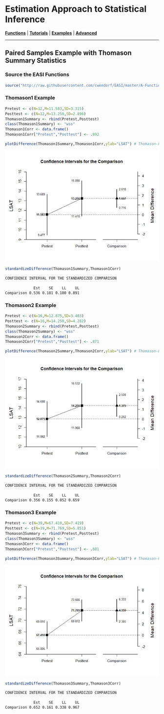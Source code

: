# Estimation Approach to Statistical Inference

[**Functions**](../../A-Functions) | 
[**Tutorials**](../../B-Tutorials) | 
[**Examples**](../../C-Examples) | 
[**Advanced**](../../D-Advanced)

---

## Paired Samples Example with Thomason Summary Statistics

### Source the EASI Functions

```r
source("http://raw.githubusercontent.com/cwendorf/EASI/master/A-Functions/EASI-Functions.R")
```

### Thomason1 Example

```r
Pretest <- c(N=12,M=11.583,SD=3.315)
Posttest <- c(N=12,M=13.250,SD=2.896)
Thomason1Summary <- rbind(Pretest,Posttest)
class(Thomason1Summary) <- "wss"
Thomason1Corr <- data.frame()
Thomason1Corr["Pretest","Posttest"] <- .892
```
```r
plotDifference(Thomason1Summary,Thomason1Corr,ylab="LSAT") # Thomason-Figure1.jpeg
```
<kbd><img src="Thomason-Figure1.jpeg"></kbd>
```r
standardizeDifference(Thomason1Summary,Thomason1Corr)
```
```
CONFIDENCE INTERVAL FOR THE STANDARDIZED COMPARISON

             Est    SE    LL    UL
Comparison 0.536 0.181 0.180 0.891
```

### Thomason2 Example

```r
Pretest <- c(N=16,M=12.875,SD=3.403)
Posttest <- c(N=16,M=14.250,SD=4.282)
Thomason2Summary <- rbind(Pretest,Posttest)
class(Thomason2Summary) <- "wss"
Thomason2Corr <- data.frame()
Thomason2Corr["Pretest","Posttest"] <- .871
```
```r
plotDifference(Thomason2Summary,Thomason2Corr,ylab="LSAT") # Thomason-Figure2.jpeg
```
<kbd><img src="Thomason-Figure2.jpeg"></kbd>
```r
standardizeDifference(Thomason2Summary,Thomason2Corr)
```
```
CONFIDENCE INTERVAL FOR THE STANDARDIZED COMPARISON

             Est    SE    LL    UL
Comparison 0.356 0.155 0.052 0.659
```

### Thomason3 Example

```r
Pretest <- c(N=39,M=67.410,SD=7.419)
Posttest <- c(N=39,M=71.769,SD=5.851)
Thomason3Summary <- rbind(Pretest,Posttest)
class(Thomason3Summary) <- "wss"
Thomason3Corr <- data.frame()
Thomason3Corr["Pretest","Posttest"] <- .601
```
```r
plotDifference(Thomason3Summary,Thomason3Corr,ylab="LSAT") # Thomason-Figure3.jpeg
```
<kbd><img src="Thomason-Figure3.jpeg"></kbd>
```r
standardizeDifference(Thomason3Summary,Thomason3Corr)
```
```
CONFIDENCE INTERVAL FOR THE STANDARDIZED COMPARISON

             Est    SE    LL    UL
Comparison 0.652 0.161 0.338 0.967
```
